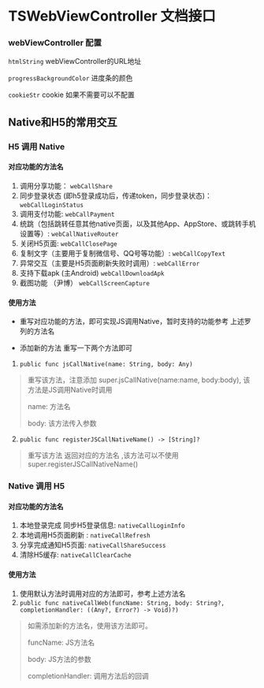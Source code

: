 # TSWebViewController 文档接口

### webViewController 配置
`htmlString`  webViewController的URL地址

`progressBackgroundColor` 进度条的颜色

`cookieStr` cookie 如果不需要可以不配置

## **Native和H5的常用交互**
### H5 调用 Native
#### 对应功能的方法名
1. 调用分享功能： `webCallShare`
2. 同步登录状态 (即h5登录成功后，传递token，同步登录状态)：`webCallLoginStatus`
3. 调用支付功能: `webCallPayment`
4. 统跳（包括跳转任意其他native页面，以及其他App、AppStore、或跳转手机设置等）: `webCallNativeRouter`
5. 关闭H5页面: `webCallClosePage`
6. 复制文字（主要用于复制微信号、QQ号等功能）: `webCallCopyText`
7. 异常交互（主要是H5页面刷新失败时调用）: `webCallError`
8. 支持下载apk (主Android) `webCallDownloadApk`
9. 截图功能 （尹博） `webCallScreenCapture`

####  使用方法

- 重写对应功能的方法，即可实现JS调用Native，暂时支持的功能参考 上述罗列的方法名

- 添加新的方法 重写一下两个方法即可

1. `public func jsCallNative(name: String, body: Any) `
>  重写该方法，注意添加 super.jsCallNative(name:name, body:body), 该方法是JS调用Native时调用
> 
>  name: 方法名
> 
>  body: 该方法传入参数

2. `public func registerJSCallNativeName() -> [String]?`
> 重写该方法 返回对应的方法名 ,该方法可以不使用super.registerJSCallNativeName()


### Native 调用 H5 
#### 对应功能的方法名
1. 本地登录完成 同步H5登录信息: `nativeCallLoginInfo`
2. 本地调用H5页面刷新 : `nativeCallRefresh`
3. 分享完成通知H5页面: `nativeCallShareSuccess`
4. 清除H5缓存: `nativeCallClearCache`


####  使用方法
1.  使用默认方法时调用对应的方法即可，参考上述方法名
2.  `public func nativeCallWeb(funcName: String, body: String?, completionHandler: ((Any?, Error?) -> Void)?)`
> 如需添加新的方法名，使用该方法即可。
> 
> funcName: JS方法名
> 
> body: JS方法的参数
> 
> completionHandler: 调用方法后的回调
